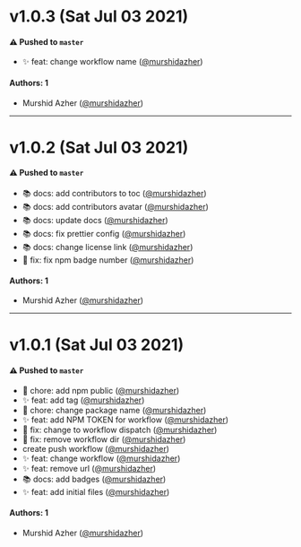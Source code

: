 # v1.0.3 (Sat Jul 03 2021)

#### ⚠️ Pushed to `master`

- :sparkles: feat: change workflow name ([@murshidazher](https://github.com/murshidazher))

#### Authors: 1

- Murshid Azher ([@murshidazher](https://github.com/murshidazher))

---

# v1.0.2 (Sat Jul 03 2021)

#### ⚠️ Pushed to `master`

- :books: docs: add contributors to toc ([@murshidazher](https://github.com/murshidazher))
- :books: docs: add contributors avatar ([@murshidazher](https://github.com/murshidazher))
- :books: docs: update docs ([@murshidazher](https://github.com/murshidazher))
- :books: docs: fix prettier config ([@murshidazher](https://github.com/murshidazher))
- :books: docs: change license link ([@murshidazher](https://github.com/murshidazher))
- :bug: fix: fix npm badge number ([@murshidazher](https://github.com/murshidazher))

#### Authors: 1

- Murshid Azher ([@murshidazher](https://github.com/murshidazher))

---

# v1.0.1 (Sat Jul 03 2021)

#### ⚠️ Pushed to `master`

- :wrench: chore: add npm public ([@murshidazher](https://github.com/murshidazher))
- :sparkles: feat: add tag ([@murshidazher](https://github.com/murshidazher))
- :wrench: chore: change package name ([@murshidazher](https://github.com/murshidazher))
- :sparkles: feat: add NPM TOKEN for workflow ([@murshidazher](https://github.com/murshidazher))
- :bug: fix: change to workflow dispatch ([@murshidazher](https://github.com/murshidazher))
- :bug: fix: remove workflow dir ([@murshidazher](https://github.com/murshidazher))
- create push workflow ([@murshidazher](https://github.com/murshidazher))
- :sparkles: feat: change workflow ([@murshidazher](https://github.com/murshidazher))
- :sparkles: feat: remove url ([@murshidazher](https://github.com/murshidazher))
- :books: docs: add badges ([@murshidazher](https://github.com/murshidazher))
- :sparkles: feat: add initial files ([@murshidazher](https://github.com/murshidazher))

#### Authors: 1

- Murshid Azher ([@murshidazher](https://github.com/murshidazher))
